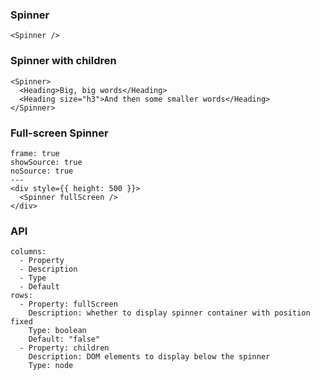 ### Spinner
```react
<Spinner />
```

### Spinner with children
```react
<Spinner>
  <Heading>Big, big words</Heading>
  <Heading size="h3">And then some smaller words</Heading>
</Spinner>
```

### Full-screen Spinner
```react
frame: true
showSource: true
noSource: true
---
<div style={{ height: 500 }}>
  <Spinner fullScreen />
</div>
```

### API
```table
columns:
  - Property
  - Description
  - Type
  - Default
rows:
  - Property: fullScreen
    Description: whether to display spinner container with position fixed
    Type: boolean
    Default: "false"
  - Property: children
    Description: DOM elements to display below the spinner
    Type: node
```
